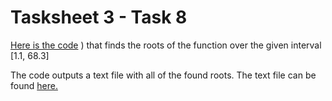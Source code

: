 # Tasksheet 3 - Task 8

[Here is the code](https://github.com/ethanancell/math4610/blob/master/software/multiple_roots/newton_mr.c)
) that finds the roots of the function over the given interval
[1.1, 68.3]

The code outputs a text file with all of the found roots. The text file can
be found [here.](https://github.com/ethanancell/math4610/blob/master/software/multiple_roots/newton_roots.txt)
